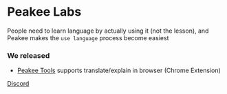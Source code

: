# Peakee Labs

People need to learn language by actually using it (not the lesson), and Peakee makes the `use language` process become easiest

### We released

- [Peakee Tools](https://chromewebstore.google.com/detail/peakee/hmmkoppbjhfcjndlhkcipbggommjcfeg) supports translate/explain in browser (Chrome Extension)


[Discord](https://discord.gg/vtqcGybX3V)
